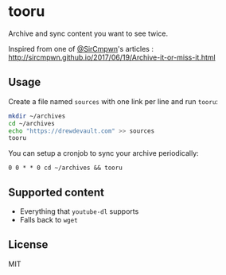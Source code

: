 # tooru

Archive and sync content you want to see twice.

Inspired from one of [@SirCmpwn](https://github.com/SirCmpwn)'s articles : http://sircmpwn.github.io/2017/06/19/Archive-it-or-miss-it.html

## Usage

Create a file named `sources` with one link per line and run `tooru`:

```bash
mkdir ~/archives
cd ~/archives
echo "https://drewdevault.com" >> sources
tooru
```

You can setup a cronjob to sync your archive periodically:

```
0 0 * * 0 cd ~/archives && tooru
```

## Supported content

* Everything that `youtube-dl` supports
* Falls back to `wget`

## License

MIT
